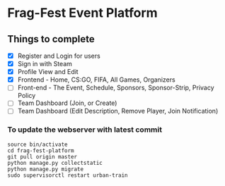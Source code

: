 # Frag-Fest Event Platform

## Things to complete

- [x] Register and Login for users  
- [x] Sign in with Steam  
- [x] Profile View and Edit  
- [x] Frontend - Home, CS:GO, FIFA, All Games, Organizers  
- [ ] Front-end - The Event, Schedule, Sponsors, Sponsor-Strip, Privacy Policy  
- [ ] Team Dashboard (Join, or Create)  
- [ ] Team Dashboard (Edit Description, Remove Player, Join Notification)  

### To update the webserver with latest commit

```
source bin/activate
cd frag-fest-platform
git pull origin master
python manage.py collectstatic
python manage.py migrate
sudo supervisorctl restart urban-train
```
